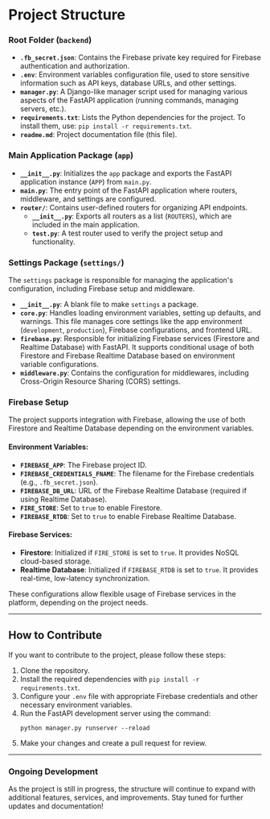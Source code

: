 # Project Structure

### Root Folder (`backend`)

- **`.fb_secret.json`**: Contains the Firebase private key required for Firebase authentication and authorization.
- **`.env`**: Environment variables configuration file, used to store sensitive information such as API keys, database URLs, and other settings.
- **`manager.py`**: A Django-like manager script used for managing various aspects of the FastAPI application (running commands, managing servers, etc.).
- **`requirements.txt`**: Lists the Python dependencies for the project. To install them, use: `pip install -r requirements.txt`.
- **`readme.md`**: Project documentation file (this file).

### Main Application Package (`app`)

- **`__init__.py`**: Initializes the `app` package and exports the FastAPI application instance (`APP`) from `main.py`.
- **`main.py`**: The entry point of the FastAPI application where routers, middleware, and settings are configured.
- **`router/`**: Contains user-defined routers for organizing API endpoints.
  - **`__init__.py`**: Exports all routers as a list (`ROUTERS`), which are included in the main application.
  - **`test.py`**: A test router used to verify the project setup and functionality.
  
### Settings Package (`settings/`)

The `settings` package is responsible for managing the application's configuration, including Firebase setup and middleware.

- **`__init__.py`**: A blank file to make `settings` a package.
- **`core.py`**: Handles loading environment variables, setting up defaults, and warnings. This file manages core settings like the app environment (`development`, `production`), Firebase configurations, and frontend URL.
- **`firebase.py`**: Responsible for initializing Firebase services (Firestore and Realtime Database) with FastAPI. It supports conditional usage of both Firestore and Firebase Realtime Database based on environment variable configurations.
- **`middleware.py`**: Contains the configuration for middlewares, including Cross-Origin Resource Sharing (CORS) settings.

### Firebase Setup

The project supports integration with Firebase, allowing the use of both Firestore and Realtime Database depending on the environment variables.

#### Environment Variables:
- **`FIREBASE_APP`**: The Firebase project ID.
- **`FIREBASE_CREDENTIALS_FNAME`**: The filename for the Firebase credentials (e.g., `.fb_secret.json`).
- **`FIREBASE_DB_URL`**: URL of the Firebase Realtime Database (required if using Realtime Database).
- **`FIRE_STORE`**: Set to `true` to enable Firestore.
- **`FIREBASE_RTDB`**: Set to `true` to enable Firebase Realtime Database.

#### Firebase Services:
- **Firestore**: Initialized if `FIRE_STORE` is set to `true`. It provides NoSQL cloud-based storage.
- **Realtime Database**: Initialized if `FIREBASE_RTDB` is set to `true`. It provides real-time, low-latency synchronization.

These configurations allow flexible usage of Firebase services in the platform, depending on the project needs.

---

## How to Contribute

If you want to contribute to the project, please follow these steps:

1. Clone the repository.
2. Install the required dependencies with `pip install -r requirements.txt`.
3. Configure your `.env` file with appropriate Firebase credentials and other necessary environment variables.
4. Run the FastAPI development server using the command:
   ```
   python manager.py runserver --reload
   ```
5. Make your changes and create a pull request for review.

---

### Ongoing Development

As the project is still in progress, the structure will continue to expand with additional features, services, and improvements. Stay tuned for further updates and documentation!